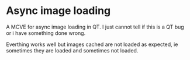 # Async image loading
 A MCVE for async image loading in QT. I just cannot tell if this is a QT bug or i have something done wrong.

 Everthing works well but images cached are not loaded as expected, ie sometimes they are loaded and sometimes not loaded. 
  
